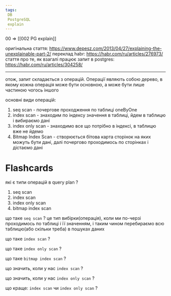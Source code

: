 ```yaml
---
tags:
 DB
 PostgreSQL
 explain
---
```


00 => [[002 PG explain]]

оригінальна стаття:  https://www.depesz.com/2013/04/27/explaining-the-unexplainable-part-2/
переклад habr: https://habr.com/ru/articles/276973/
стаття про те, як взагалі працює запит в postgres: https://habr.com/ru/articles/304258/

---

отож, запит складається з операцій. Операції являють собою дерево, в якому кожна операція може бути основною, а може бути лише частиною чогось іншого

основні види операцій:
1. seq scan - почергове проходження по таблиці oneByOne
2. index scan - знаходим по індексу значення в таблиці, йдем в таблицю і вибираємо дані
3. index only scan - знаходимо все що потрібно в індексі, в таблицю вже не йдемо
4. Bitmap Index Scan - створюється бітова карта сторінок на яких можуть бути дані, далі почергово проходимось по сторінках і дістаємо дані


# Flashcards

які є типи операцій в query plan
? 
1. seq scan
2. index scan
3. index only scan
4. bitmap index scan

що такe `seq scan`
? 
це тип вибірки(операція), коли ми по-черзі проходимось по таблиці і її значенням, і таким чином перебираємо всю таблицю(або скільки треба) в пошуках даних

що такe `index scan`
?

що такe `index only scan`
?

що такe `bitmap index scan`
?

що значить, коли у нас `index scan`
?

що значить, коли у нас `index only scan`
?

що краще: `index scan` чи `index only scan`
?



